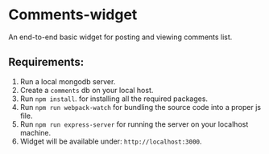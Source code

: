 # Comments-widget
An end-to-end basic widget for posting and viewing comments list.

## Requirements:
1. Run a local mongodb server.
2. Create a `comments` db on your local host.
3. Run `npm install`. for installing all the required packages.
4. Run `npm run webpack-watch` for bundling the source code into a proper js file.
5. Run `npm run express-server` for running the server on your localhost machine.
6. Widget will be available under: `http://localhost:3000`.